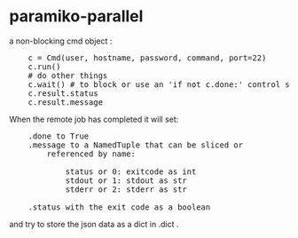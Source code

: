 # paramiko-parallel

a non-blocking cmd object :

<pre>
    c = Cmd(user, hostname, password, command, port=22)
    c.run()
    # do other things
    c.wait() # to block or use an 'if not c.done:' control struct
    c.result.status
    c.result.message
</pre>

When the remote job has completed it will set:

<pre>
    .done to True
    .message to a NamedTuple that can be sliced or
        referenced by name:

            status or 0: exitcode as int
            stdout or 1: stdout as str
            stderr or 2: stderr as str

    .status with the exit code as a boolean
</pre>

and try to store the json data as a dict in .dict .
